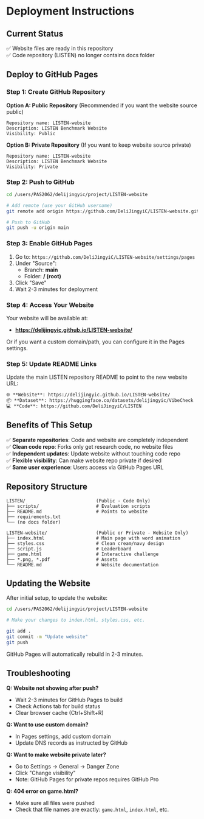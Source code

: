 # Deployment Instructions

## Current Status
✅ Website files are ready in this repository  
✅ Code repository (LISTEN) no longer contains docs folder  

## Deploy to GitHub Pages

### Step 1: Create GitHub Repository

**Option A: Public Repository** (Recommended if you want the website source public)
```
Repository name: LISTEN-website
Description: LISTEN Benchmark Website
Visibility: Public
```

**Option B: Private Repository** (If you want to keep website source private)
```
Repository name: LISTEN-website  
Description: LISTEN Benchmark Website
Visibility: Private
```

### Step 2: Push to GitHub

```bash
cd /users/PAS2062/delijingyic/project/LISTEN-website

# Add remote (use your GitHub username)
git remote add origin https://github.com/DeliJingyiC/LISTEN-website.git

# Push to GitHub
git push -u origin main
```

### Step 3: Enable GitHub Pages

1. Go to: `https://github.com/DeliJingyiC/LISTEN-website/settings/pages`
2. Under "Source":
   - Branch: **main**
   - Folder: **/ (root)**
3. Click "Save"
4. Wait 2-3 minutes for deployment

### Step 4: Access Your Website

Your website will be available at:
- **https://delijingyic.github.io/LISTEN-website/**

Or if you want a custom domain/path, you can configure it in the Pages settings.

### Step 5: Update README Links

Update the main LISTEN repository README to point to the new website URL:

```markdown
🌐 **Website**: https://delijingyic.github.io/LISTEN-website/
📦 **Dataset**: https://huggingface.co/datasets/delijingyic/VibeCheck
💻 **Code**: https://github.com/DeliJingyiC/LISTEN
```

## Benefits of This Setup

✅ **Separate repositories**: Code and website are completely independent  
✅ **Clean code repo**: Forks only get research code, no website files  
✅ **Independent updates**: Update website without touching code repo  
✅ **Flexible visibility**: Can make website repo private if desired  
✅ **Same user experience**: Users access via GitHub Pages URL  

## Repository Structure

```
LISTEN/                          (Public - Code Only)
├── scripts/                     # Evaluation scripts
├── README.md                    # Points to website
├── requirements.txt
└── (no docs folder)

LISTEN-website/                  (Public or Private - Website Only)
├── index.html                   # Main page with word animation
├── styles.css                   # Clean cream/navy design
├── script.js                    # Leaderboard
├── game.html                    # Interactive challenge
├── *.png, *.pdf                 # Assets
└── README.md                    # Website documentation
```

## Updating the Website

After initial setup, to update the website:

```bash
cd /users/PAS2062/delijingyic/project/LISTEN-website

# Make your changes to index.html, styles.css, etc.

git add .
git commit -m "Update website"
git push
```

GitHub Pages will automatically rebuild in 2-3 minutes.

## Troubleshooting

**Q: Website not showing after push?**
- Wait 2-3 minutes for GitHub Pages to build
- Check Actions tab for build status
- Clear browser cache (Ctrl+Shift+R)

**Q: Want to use custom domain?**
- In Pages settings, add custom domain
- Update DNS records as instructed by GitHub

**Q: Want to make website private later?**
- Go to Settings → General → Danger Zone
- Click "Change visibility"
- Note: GitHub Pages for private repos requires GitHub Pro

**Q: 404 error on game.html?**
- Make sure all files were pushed
- Check that file names are exactly: `game.html`, `index.html`, etc.


